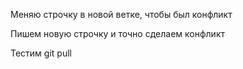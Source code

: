 Меняю строчку в новой ветке, чтобы был конфликт

Пишем новую строчку и точно сделаем конфликт

Тестим git pull
